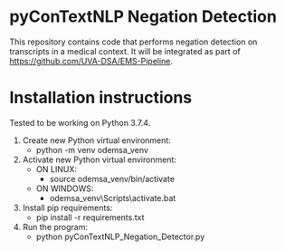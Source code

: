# pyConTextNLP Negation Detection

This repository contains code that performs negation detection on transcripts in a medical context. It will be integrated as part of https://github.com/UVA-DSA/EMS-Pipeline.
# Installation instructions

Tested to be working on Python 3.7.4.

1. Create new Python virtual environment:
	- python -m venv odemsa_venv
2. Activate new Python virtual environment:
	- ON LINUX:
		- source odemsa_venv/bin/activate
	- ON WINDOWS:
		- odemsa_venv\Scripts\activate.bat
3. Install pip requirements:
	- pip install -r requirements.txt
4. Run the program:
	- python pyConTextNLP_Negation_Detector.py
